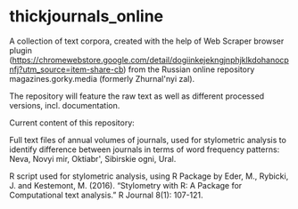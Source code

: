 # thickjournals_online

A collection of text corpora, created with the help of Web Scraper browser plugin (https://chromewebstore.google.com/detail/dogiinkejekngjnphjklkdohanocpnfj?utm_source=item-share-cb) from the Russian online repository magazines.gorky.media (formerly Zhurnal'nyi zal). 

The repository will feature the raw text as well as different processed versions, incl. documentation.

Current content of this repository:

Full text files of annual volumes of journals, used for stylometric analysis to identify difference between journals in terms of word frequency patterns: Neva, Novyi mir, Oktiabr', Sibirskie ogni, Ural.

R script used for stylometric analysis, using R Package by Eder, M., Rybicki, J. and Kestemont, M. (2016). “Stylometry with R: A Package for Computational text analysis.” R Journal 8(1): 107-121.

